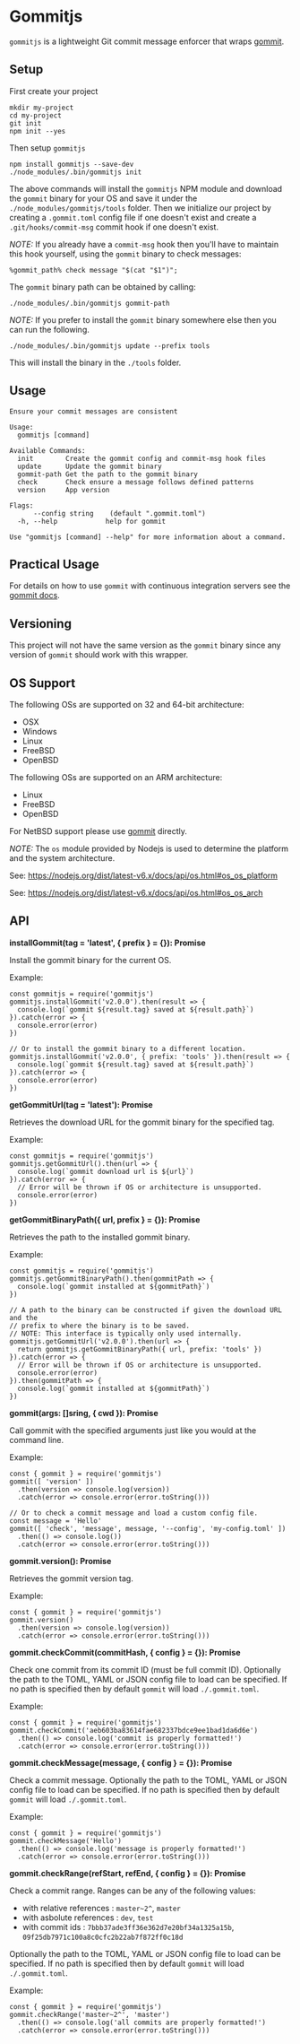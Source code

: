 # Gommitjs

`gommitjs` is a lightweight Git commit message enforcer that wraps [gommit](https://github.com/antham/gommit).

## Setup

First create your project

    mkdir my-project
    cd my-project
    git init
    npm init --yes

Then setup `gommitjs`

    npm install gommitjs --save-dev
    ./node_modules/.bin/gommitjs init

The above commands will install the `gommitjs` NPM module and download the
`gommit` binary for your OS and save it under the
`./node_modules/gommitjs/tools` folder. Then we initialize our project by
creating a `.gommit.toml` config file if one doesn't exist and create a
`.git/hooks/commit-msg` commit hook if one doesn't exist.

*NOTE:* If you already have a `commit-msg` hook then you'll have to maintain this
hook yourself, using the `gommit` binary to check messages:

    %gommit_path% check message "$(cat "$1")";

The `gommit` binary path can be obtained by calling:

    ./node_modules/.bin/gommitjs gommit-path

*NOTE:* If you prefer to install the `gommit` binary somewhere else then you can
run the following.

    ./node_modules/.bin/gommitjs update --prefix tools

This will install the binary in the `./tools` folder.

## Usage

    Ensure your commit messages are consistent

    Usage:
      gommitjs [command]

    Available Commands:
      init        Create the gommit config and commit-msg hook files
      update      Update the gommit binary
      gommit-path Get the path to the gommit binary
      check       Check ensure a message follows defined patterns
      version     App version

    Flags:
          --config string    (default ".gommit.toml")
      -h, --help            help for gommit

    Use "gommitjs [command] --help" for more information about a command.

## Practical Usage

For details on how to use `gommit` with continuous integration servers see
the [gommit docs](https://github.com/antham/gommit#practical-usage).

## Versioning

This project will not have the same version as the `gommit` binary since any
version of `gommit` should work with this wrapper.

## OS Support

The following OSs are supported on 32 and 64-bit architecture:

- OSX
- Windows
- Linux
- FreeBSD
- OpenBSD

The following OSs are supported on an ARM architecture:

- Linux
- FreeBSD
- OpenBSD

For NetBSD support please use [gommit](https://github.com/antham/gommit)
directly.

*NOTE:* The `os` module provided by Nodejs is used to determine the platform and
the system architecture.

See: https://nodejs.org/dist/latest-v6.x/docs/api/os.html#os_os_platform

See: https://nodejs.org/dist/latest-v6.x/docs/api/os.html#os_os_arch

## API

**installGommit(tag = 'latest', { prefix } = {}): Promise**

Install the gommit binary for the current OS.

Example:

    const gommitjs = require('gommitjs')
    gommitjs.installGommit('v2.0.0').then(result => {
      console.log(`gommit ${result.tag} saved at ${result.path}`)
    }).catch(error => {
      console.error(error)
    })

    // Or to install the gommit binary to a different location.
    gommitjs.installGommit('v2.0.0', { prefix: 'tools' }).then(result => {
      console.log(`gommit ${result.tag} saved at ${result.path}`)
    }).catch(error => {
      console.error(error)
    })

**getGommitUrl(tag = 'latest'): Promise**

Retrieves the download URL for the gommit binary for the specified tag.

Example:

    const gommitjs = require('gommitjs')
    gommitjs.getGommitUrl().then(url => {
      console.log(`gommit download url is ${url}`)
    }).catch(error => {
      // Error will be thrown if OS or architecture is unsupported.
      console.error(error)
    })

**getGommitBinaryPath({ url, prefix } = {}): Promise**

Retrieves the path to the installed gommit binary.

Example:

    const gommitjs = require('gommitjs')
    gommitjs.getGommitBinaryPath().then(gommitPath => {
      console.log(`gommit installed at ${gommitPath}`)
    })

    // A path to the binary can be constructed if given the download URL and the
    // prefix to where the binary is to be saved.
    // NOTE: This interface is typically only used internally.
    gommitjs.getGommitUrl('v2.0.0').then(url => {
      return gommitjs.getGommitBinaryPath({ url, prefix: 'tools' })
    }).catch(error => {
      // Error will be thrown if OS or architecture is unsupported.
      console.error(error)
    }).then(gommitPath => {
      console.log(`gommit installed at ${gommitPath}`)
    })

**gommit(args: []sring, { cwd }): Promise**

Call gommit with the specified arguments just like you would at the command
line.

Example:

    const { gommit } = require('gommitjs')
    gommit([ 'version' ])
      .then(version => console.log(version))
      .catch(error => console.error(error.toString()))

    // Or to check a commit message and load a custom config file.
    const message = 'Hello'
    gommit([ 'check', 'message', message, '--config', 'my-config.toml' ])
      .then(() => console.log())
      .catch(error => console.error(error.toString()))

**gommit.version(): Promise**

Retrieves the gommit version tag.

Example:

    const { gommit } = require('gommitjs')
    gommit.version()
      .then(version => console.log(version))
      .catch(error => console.error(error.toString()))

**gommit.checkCommit(commitHash, { config } = {}): Promise**

Check one commit from its commit ID (must be full commit ID). Optionally the
path to the TOML, YAML or JSON config file to load can be specified. If no path
is specified then by default `gommit` will load `./.gommit.toml`.

Example:

    const { gommit } = require('gommitjs')
    gommit.checkCommit('aeb603ba83614fae682337bdce9ee1bad1da6d6e')
      .then(() => console.log('commit is properly formatted!')
      .catch(error => console.error(error.toString()))

**gommit.checkMessage(message, { config } = {}): Promise**

Check a commit message. Optionally the path to the TOML, YAML or JSON config
file to load can be specified. If no path is specified then by default `gommit`
will load `./.gommit.toml`.

Example:

    const { gommit } = require('gommitjs')
    gommit.checkMessage('Hello')
      .then(() => console.log('message is properly formatted!')
      .catch(error => console.error(error.toString()))

**gommit.checkRange(refStart, refEnd, { config } = {}): Promise**

Check a commit range. Ranges can be any of the following values:

- with relative references : `master~2^`, `master`
- with asbolute references : `dev`, `test`
- with commit ids : `7bbb37ade3ff36e362d7e20bf34a1325a15b`, `09f25db7971c100a8c0cfc2b22ab7f872ff0c18d`

Optionally the path to the TOML, YAML or JSON config file to load can be
specified. If no path is specified then by default `gommit` will load
`./.gommit.toml`.

Example:

    const { gommit } = require('gommitjs')
    gommit.checkRange('master~2^', 'master')
      .then(() => console.log('all commits are properly formatted!')
      .catch(error => console.error(error.toString()))
